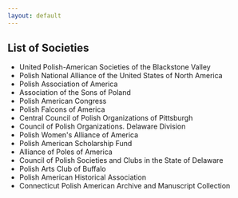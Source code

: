 ```yaml
---
layout: default
---
```


## List of Societies

- United Polish-American Societies of the Blackstone Valley
- Polish National Alliance of the United States of North America
- Polish Association of America
- Association of the Sons of Poland
- Polish American Congress
- Polish Falcons of America
- Central Council of Polish Organizations of Pittsburgh
- Council of Polish Organizations. Delaware Division
- Polish Women's Alliance of America
- Polish American Scholarship Fund
- Alliance of Poles of America
- Council of Polish Societies and Clubs in the State of Delaware
- Polish Arts Club of Buffalo
- Polish American Historical Association
- Connecticut Polish American Archive and Manuscript Collection
